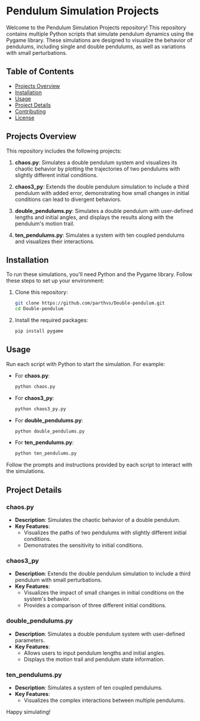 # Pendulum Simulation Projects

Welcome to the Pendulum Simulation Projects repository! This repository contains multiple Python scripts that simulate pendulum dynamics using the Pygame library. These simulations are designed to visualize the behavior of pendulums, including single and double pendulums, as well as variations with small perturbations.

## Table of Contents

- [Projects Overview](#projects-overview)
- [Installation](#installation)
- [Usage](#usage)
- [Project Details](#project-details)
- [Contributing](#contributing)
- [License](#license)

## Projects Overview

This repository includes the following projects:

1. **chaos.py**: Simulates a double pendulum system and visualizes its chaotic behavior by plotting the trajectories of two pendulums with slightly different initial conditions.

2. **chaos3_py**: Extends the double pendulum simulation to include a third pendulum with added error, demonstrating how small changes in initial conditions can lead to divergent behaviors.

3. **double_pendulums.py**: Simulates a double pendulum with user-defined lengths and initial angles, and displays the results along with the pendulum's motion trail.

4. **ten_pendulums.py**: Simulates a system with ten coupled pendulums and visualizes their interactions.

## Installation

To run these simulations, you'll need Python and the Pygame library. Follow these steps to set up your environment:

1. Clone this repository:

    ```bash
    git clone https://github.com/parthvs/Double-pendulum.git
    cd Double-pendulum
    ```

2. Install the required packages:

    ```bash
    pip install pygame
    ```

## Usage

Run each script with Python to start the simulation. For example:

- For **chaos.py**:

    ```bash
    python chaos.py
    ```

- For **chaos3_py**:

    ```bash
    python chaos3_py.py
    ```

- For **double_pendulums.py**:

    ```bash
    python double_pendulums.py
    ```

- For **ten_pendulums.py**:

    ```bash
    python ten_pendulums.py
    ```

Follow the prompts and instructions provided by each script to interact with the simulations.

## Project Details

### chaos.py

- **Description**: Simulates the chaotic behavior of a double pendulum.
- **Key Features**:
  - Visualizes the paths of two pendulums with slightly different initial conditions.
  - Demonstrates the sensitivity to initial conditions.

### chaos3_py

- **Description**: Extends the double pendulum simulation to include a third pendulum with small perturbations.
- **Key Features**:
  - Visualizes the impact of small changes in initial conditions on the system's behavior.
  - Provides a comparison of three different initial conditions.

### double_pendulums.py

- **Description**: Simulates a double pendulum system with user-defined parameters.
- **Key Features**:
  - Allows users to input pendulum lengths and initial angles.
  - Displays the motion trail and pendulum state information.

### ten_pendulums.py

- **Description**: Simulates a system of ten coupled pendulums.
- **Key Features**:
  - Visualizes the complex interactions between multiple pendulums.



Happy simulating!
